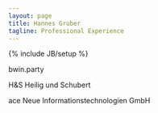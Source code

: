 ```yaml
---
layout: page
title: Hannes Gruber
tagline: Professional Experience
---
```

{% include JB/setup %}

bwin.party

H&S Heilig und Schubert

ace Neue Informationstechnologien GmbH